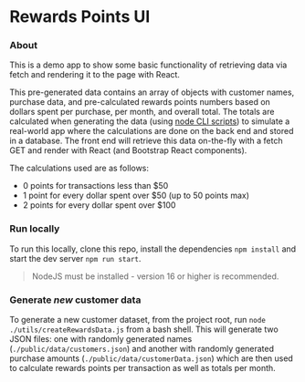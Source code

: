 # Rewards Points UI

### About

This is a demo app to show some basic functionality of retrieving data via fetch and rendering it to the page with React. 

This pre-generated data contains an array of objects with customer names, purchase data, and pre-calculated rewards
points numbers based on dollars spent per purchase, per month, and overall total. The totals are calculated
when generating the data (using [node CLI scripts](https://github.com/mflorida/customer-rewards/tree/main/utils)) 
to simulate a real-world app where the calculations are done on the back end and stored in a database. The front end 
will retrieve this data on-the-fly with a fetch GET and render with React (and Bootstrap React components).

The calculations used are as follows:
 - 0 points for transactions less than $50
 - 1 point for every dollar spent over $50 (up to 50 points max)
 - 2 points for every dollar spent over $100

### Run locally

To run this locally, clone this repo, install the dependencies `npm install` and start the dev server `npm run start`.

> NodeJS must be installed - version 16 or higher is recommended.

### Generate _new_ customer data

To generate a new customer dataset, from the project root, run `node ./utils/createRewardsData.js` from a bash shell. 
This will generate two JSON files: one with randomly generated names (`./public/data/customers.json`) and another 
with randomly generated purchase amounts (`./public/data/customerData.json`) which are then used to calculate 
rewards points per transaction as well as totals per month.
